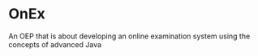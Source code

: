 # OnEx
An OEP that is about developing an online examination system using the concepts of advanced Java
